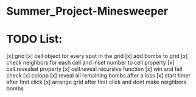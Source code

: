 # Summer_Project-Minesweeper

# TODO List:
[x] grid
[x] cell object for every spot in the grid
[x] add bombs to grid
[x] check neighbors for each cell and inset number to cell property
[x] cell.revealed property
[x] cell.reveal recursive function
[x] win and fail check
[x] colopp
[x] reveal all remaining bombs after a loss
[x] start timer after first click
[x] arrange grid after first click and dont make neighbors bombs
